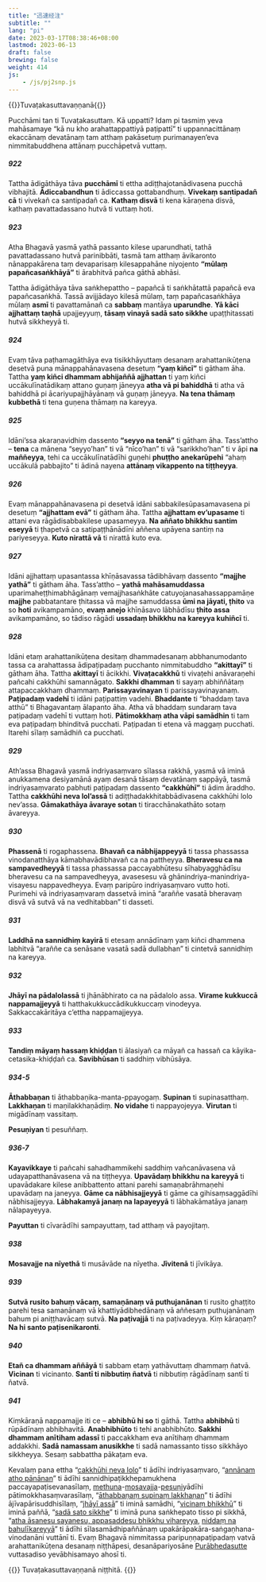 ```yaml
---
title: "迅速经注"
subtitle: ""
lang: "pi"
date: 2023-03-17T08:38:46+08:00
lastmod: 2023-06-13
draft: false
brewing: false
weight: 414
js:
    - /js/pj2snp.js
---
```


{{<subtitle>}}Tuvaṭakasuttavaṇṇanā{{</subtitle>}}

Pucchāmi tan ti Tuvaṭakasuttaṃ. Kā uppatti? Idam pi tasmiṃ yeva mahāsamaye “kā nu kho arahattappattiyā paṭipattī” ti uppannacittānaṃ ekaccānaṃ devatānaṃ tam atthaṃ pakāsetuṃ purimanayen’eva nimmitabuddhena attānaṃ pucchāpetvā vuttaṃ.

##### 922

Tattha ādigāthāya tāva **pucchāmī** ti ettha adiṭṭhajotanādivasena pucchā vibhajitā. **Ādiccabandhun** ti ādiccassa gottabandhuṃ. **Vivekaṃ santipadañ cā** ti vivekañ ca santipadañ ca. **Kathaṃ disvā** ti kena kāraṇena disvā, kathaṃ pavattadassano hutvā ti vuttaṃ hoti.

##### 923

Atha Bhagavā yasmā yathā passanto kilese uparundhati, tathā pavattadassano hutvā parinibbāti, tasmā tam atthaṃ āvikaronto nānappakārena taṃ devaparisaṃ kilesappahāne niyojento **“mūlaṃ papañcasaṅkhāyā”** ti ārabhitvā pañca gāthā abhāsi.

Tattha ādigāthāya tāva saṅkhepattho – papañcā ti saṅkhātattā papañcā eva papañcasaṅkhā. Tassā avijjādayo kilesā mūlaṃ, taṃ papañcasaṅkhāya mūlaṃ **asmī** ti pavattamānañ ca **sabbaṃ** mantāya **uparundhe**. **Yā kāci ajjhattaṃ taṇhā** upajjeyyuṃ, **tāsaṃ vinayā sadā sato sikkhe** upaṭṭhitassati hutvā sikkheyyā ti.

##### 924

Evaṃ tāva paṭhamagāthāya eva tisikkhāyuttaṃ desanaṃ arahattanikūṭena desetvā puna mānappahānavasena desetuṃ **“yaṃ kiñcī”** ti gātham āha. Tattha **yaṃ kiñci dhammam abhijaññā ajjhattan** ti yaṃ kiñci uccākulīnatādikaṃ attano guṇaṃ jāneyya **atha vā pi bahiddhā** ti atha vā bahiddhā pi ācariyupajjhāyānaṃ vā guṇaṃ jāneyya. **Na tena thāmaṃ kubbethā** ti tena guṇena thāmaṃ na kareyya.

##### 925

Idāni’ssa akaraṇavidhiṃ dassento **“seyyo na tenā”** ti gātham āha. Tass’attho – **tena** ca mānena “seyyo’han” ti vā “nīco’han” ti vā “sarikkho’han” ti v āpi **na maññeyya**, tehi ca uccākulīnatādīhi guṇehi **phuṭṭho anekarūpehi** “ahaṃ uccākulā pabbajito” ti ādinā nayena **attānaṃ vikappento na tiṭṭheyya**.

##### 926

Evaṃ mānappahānavasena pi desetvā idāni sabbakilesūpasamavasena pi desetuṃ **“ajjhattam evā”** ti gātham āha. Tattha **ajjhattam ev’upasame** ti attani eva rāgādisabbakilese upasameyya. **Na aññato bhikkhu santim eseyyā** ti ṭhapetvā ca satipaṭṭhānādīni aññena upāyena santiṃ na pariyeseyya. **Kuto nirattā vā** ti nirattā kuto eva.

##### 927

Idāni ajjhattaṃ upasantassa khīṇāsavassa tādibhāvaṃ dassento **“majjhe yathā”** ti gātham āha. Tass’attho – **yathā mahāsamuddassa** uparimaheṭṭhimabhāgānaṃ vemajjhasaṅkhāte catuyojanasahassappamāṇe **majjhe** pabbatantare ṭhitassa vā majjhe samuddassa **ūmi na jāyati, ṭhito** va so **hoti** avikampamāno, **evaṃ anejo** khīṇāsavo lābhādīsu **ṭhito assa** avikampamāno, so tādiso rāgādi **ussadaṃ bhikkhu na kareyya kuhiñcī** ti.

##### 928

Idāni etaṃ arahattanikūṭena desitaṃ dhammadesanaṃ abbhanumodanto tassa ca arahattassa ādipaṭipadaṃ pucchanto nimmitabuddho **“akittayī”** ti gātham āha. Tattha **akittayī** ti ācikkhi. **Vivaṭacakkhū** ti vivaṭehi anāvaraṇehi pañcahi cakkhūhi samannāgato. **Sakkhi dhamman** ti sayaṃ abhiññātaṃ attapaccakkhaṃ dhammaṃ. **Parissayavinayan** ti parissayavinayanaṃ. **Paṭipadaṃ vadehī** ti idāni paṭipattiṃ vadehi. **Bhaddante** ti “bhaddaṃ tava atthū” ti Bhagavantaṃ ālapanto āha. Atha vā bhaddaṃ sundaraṃ tava paṭipadaṃ vadehī ti vuttaṃ hoti. **Pātimokkhaṃ atha vāpi samādhin** ti tam eva paṭipadaṃ bhinditvā pucchati. Paṭipadan ti etena vā maggaṃ pucchati. Itarehi sīlaṃ samādhiñ ca pucchati.

##### 929

Ath’assa Bhagavā yasmā indriyasaṃvaro sīlassa rakkhā, yasmā vā iminā anukkamena desiyamānā ayaṃ desanā tāsaṃ devatānaṃ sappāyā, tasmā indriyasaṃvarato pabhuti paṭipadaṃ dassento **“cakkhūhī”** ti ādim āraddho. Tattha **cakkhūhi neva lol’assā** ti adiṭṭhadakkhitabbādivasena cakkhūhi lolo nev’assa. **Gāmakathāya āvaraye sotan** ti tiracchānakathāto sotaṃ āvareyya.

##### 930

**Phassenā** ti rogaphassena. **Bhavañ ca nābhijappeyyā** ti tassa phassassa vinodanatthāya kāmabhavādibhavañ ca na pattheyya. **Bheravesu ca na sampavedheyyā** ti tassa phassassa paccayabhūtesu sīhabyagghādīsu bheravesu ca na sampavedheyya, avasesesu vā ghānindriya-manindriya-visayesu nappavedheyya. Evaṃ paripūro indriyasaṃvaro vutto hoti. Purimehi vā indriyasaṃvaraṃ dassetvā iminā “araññe vasatā bheravaṃ disvā vā sutvā vā na vedhitabban” ti dasseti.

##### 931

**Laddhā na sannidhiṃ kayirā** ti etesaṃ annādīnaṃ yaṃ kiñci dhammena labhitvā “araññe ca senāsane vasatā sadā dullabhan” ti cintetvā sannidhiṃ na kareyya.

##### 932

**Jhāyī na pādalolassā** ti jhānābhirato ca na pādalolo assa. **Virame kukkuccā nappamajjeyyā** ti hatthakukkuccādikukkuccaṃ vinodeyya. Sakkaccakāritāya c’ettha nappamajjeyya.

##### 933

**Tandiṃ māyaṃ hassaṃ khiḍḍan** ti ālasiyañ ca māyañ ca hassañ ca kāyika-cetasika-khiḍḍañ ca. **Savibhūsan** ti saddhiṃ vibhūsāya.

##### 934-5

**Āthabbaṇan** ti āthabbaṇika-manta-ppayogaṃ. **Supinan** ti supinasatthaṃ. **Lakkhaṇan** ti maṇilakkhaṇādiṃ. **No vidahe** ti nappayojeyya. **Virutan** ti migādīnaṃ vassitaṃ.

**Pesuṇiyan** ti pesuññaṃ.

##### 936-7

**Kayavikkaye** ti pañcahi sahadhammikehi saddhiṃ vañcanāvasena vā udayapatthanāvasena vā na tiṭṭheyya. **Upavādaṃ bhikkhu na kareyyā** ti upavādakare kilese anibbattento attani parehi samaṇabrāhmaṇehi upavādaṃ na janeyya. **Gāme ca nābhisajjeyyā** ti gāme ca gihisaṃsaggādīhi nābhisajjeyya. **Lābhakamyā janaṃ na lapayeyyā** ti lābhakāmatāya janaṃ nālapayeyya.

**Payuttan** ti cīvarādīhi sampayuttaṃ, tad atthaṃ vā payojitaṃ.

##### 938

**Mosavajje na nīyethā** ti musāvāde na nīyetha. **Jīvitenā** ti jīvikāya.

##### 939

**Sutvā rusito bahuṃ vācaṃ, samaṇānaṃ vā puthujanānan** ti rusito ghaṭṭito parehi tesa samaṇānaṃ vā khattiyādibhedānaṃ vā aññesaṃ puthujanānaṃ bahum pi aniṭṭhavācaṃ sutvā. **Na paṭivajjā** ti na paṭivadeyya. Kiṃ kāraṇaṃ? **Na hi santo paṭisenikaronti**.

##### 940

**Etañ ca dhammam aññāyā** ti sabbam etaṃ yathāvuttaṃ dhammaṃ ñatvā. **Vicinan** ti vicinanto. **Santī ti nibbutiṃ ñatvā** ti nibbutiṃ rāgādīnaṃ santī ti ñatvā.

##### 941

Kiṃkāraṇā nappamajje iti ce – **abhibhū hi so** ti gāthā. Tattha **abhibhū** ti rūpādīnaṃ abhibhavitā. **Anabhibhūto** ti tehi anabhibhūto. **Sakkhi dhammam anītiham adassī** ti paccakkham eva anītihaṃ dhammam addakkhi. **Sadā namassam anusikkhe** ti sadā namassanto tisso sikkhāyo sikkheyya. Sesaṃ sabbattha pākaṭam eva.

Kevalaṃ pana ettha “[cakkhūhi neva lolo](#929)” ti ādīhi indriyasaṃvaro, “[annānam atho pānānan](#931)” ti ādīhi sannidhipaṭikkhepamukhena paccayapaṭisevanasīlaṃ, [methuna](#933)-[mosavajja](#938)-[pesuṇi](#934-5)yādīhi pātimokkhasaṃvarasīlaṃ, “[āthabbaṇaṃ supinaṃ lakkhaṇan](#934-5)” ti ādīhi ājīvapārisuddhisīlaṃ, “[jhāyī assā](#932)” ti iminā samādhi, “[vicinaṃ bhikkhū](#940)” ti iminā paññā, “[sadā sato sikkhe](#940)” ti iminā puna saṅkhepato tisso pi sikkhā, “[atha āsanesu sayanesu, appasaddesu bhikkhu vihareyya](#932), [niddaṃ na bahulīkareyyā](#933)” ti ādīhi sīlasamādhipaññānaṃ upakārāpakāra-saṅgaṇhana-vinodanāni vuttānī ti. Evaṃ Bhagavā nimmitassa paripuṇṇapaṭipadaṃ vatvā arahattanikūṭena desanaṃ niṭṭhāpesi, desanāpariyosāne [Purābhedasutte](../410/) vuttasadiso yevābhisamayo ahosī ti.

{{<eof>}}
    Tuvaṭakasuttavaṇṇanā niṭṭhitā.
{{</eof>}}
